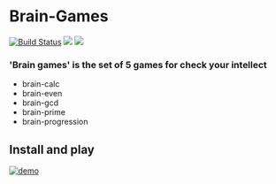 # Brain-Games
[![Build Status](https://travis-ci.org/Gumarov1991/php-project-lvl1.svg?branch=master)](https://travis-ci.org/Gumarov1991/php-project-lvl1)
<a href="https://codeclimate.com/github/Gumarov1991/php-project-lvl1/maintainability"><img src="https://api.codeclimate.com/v1/badges/fb738f4db591456f44ff/maintainability" /></a>
<a href="https://codeclimate.com/github/Gumarov1991/php-project-lvl1/test_coverage"><img src="https://api.codeclimate.com/v1/badges/fb738f4db591456f44ff/test_coverage" /></a>

### 'Brain games' is the set of 5 games for check your intellect

- brain-calc
- brain-even
- brain-gcd
- brain-prime
- brain-progression

## Install and play

[![demo](https://asciinema.org/a/8UUrtopw6EtHNZLyC5X5lnUtZ.svg)](https://asciinema.org/a/8UUrtopw6EtHNZLyC5X5lnUtZ?autoplay=1)

